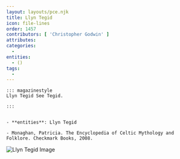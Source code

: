 ```yaml
---
layout: layouts/pce.njk
title: Llyn Tegid
icon: file-lines
order: 1457
contributors: [ 'Christopher Godwin' ]
attributes:
categories:
  - 
entities:
  - ()
tags:
  - 
---
```

``` tab [group1:Info]
::: magazinestyle
Llyn Tegid See Tegid.

:::
```
``` tab [group1:Attributes]
```
``` tab [group1:Entities]
- **entities**: Llyn Tegid
```
``` tab [group1:Sources]
- Monaghan, Patricia. The Encyclopedia of Celtic Mythology and Folklore. Checkmark Books, 2008.
```
![Llyn Tegid Image](['https://upload.wikimedia.org/wikipedia/commons/thumb/f/fd/Bala_Lake.jpg/1200px-Bala_Lake.jpg'])

